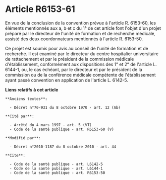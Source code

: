 # Article R6153-61

En vue de la conclusion de la convention prévue à l'article R. 6153-60, les éléments mentionnés aux a, b et c du 1° de cet
article font l'objet d'un projet préparé par le directeur de l'unité de formation et de recherche médicale, assisté des deux
coordonnateurs mentionnés à l'article R. 6153-50. 

Ce projet est soumis pour avis au conseil de l'unité de formation et de recherche. Il est examiné par le directeur du centre
hospitalier universitaire de rattachement et par le président de la commission médicale d'établissement, conformément aux
dispositions des 1° et 2° de l'article L. 6144-1, ou, le cas échéant, par le directeur et par le président de la commission
ou de la conférence médicale compétente de l'établissement ayant passé convention en application de l'article L. 6142-5.

**Liens relatifs à cet article**

	**Anciens textes**:

	  - Décret n°70-931 du 8 octobre 1970 - art. 12 (Ab)

	**Cité par**:

	  - Arrêté du 4 mars 1997 - art. 5 (VT)
	  - Code de la santé publique - art. R6153-60 (V)

	**Modifié par**:

	  - Décret n°2010-1187 du 8 octobre 2010 - art. 44

	**Cite**:

	  - Code de la santé publique - art. L6142-5
	  - Code de la santé publique - art. L6144-1
	  - Code de la santé publique - art. R6153-50
